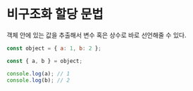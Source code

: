 # 비구조화 할당 문법

객체 안에 있는 값을 추출해서 변수 혹은 상수로 바로 선언해줄 수 있다.

```js
const object = { a: 1, b: 2 };

const { a, b } = object;

console.log(a); // 1
console.log(b); // 2
```
